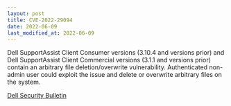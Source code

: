 ```yaml
---
layout: post
title: CVE-2022-29094
date: 2022-06-09
last_modified_at: 2022-06-09
---
```


Dell SupportAssist Client Consumer versions (3.10.4 and versions prior) and Dell SupportAssist Client Commercial versions (3.1.1 and versions prior) contain an arbitrary file deletion/overwrite vulnerability. Authenticated non-admin user could exploit the issue and delete or overwrite arbitrary files on the system.

[Dell Security Bulletin](https://www.dell.com/support/kbdoc/en-us/000200456/dsa-2022-139-dell-supportassist-for-home-pcs-and-business-pcs-security-update-for-multiple-security-vulnerabilities)